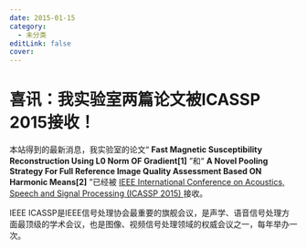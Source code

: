 ```yaml
---
date: 2015-01-15
category:
  - 未分类
editLink: false
cover: 
---
```



# 喜讯：我实验室两篇论文被ICASSP 2015接收！

本站得到的最新消息，我实验室的论文“  **Fast Magnetic Susceptibility Reconstruction Using L0
Norm OF Gradient[1]** ”和“  **A Novel Pooling Strategy For Full Reference Image
Quality Assessment Based ON Harmonic Means[2]** ”已经被 [ IEEE International
Conference on Acoustics, Speech and Signal Processing (ICASSP 2015)
](http://icassp2015.org/tutorials/) 接收。


<!-- more -->


IEEE
ICASSP是IEEE信号处理协会最重要的旗舰会议，是声学、语音信号处理方面最顶级的学术会议，也是图像、视频信号处理领域的权威会议之一，每年举办一次。

